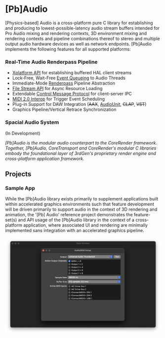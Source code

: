 # [Pb]Audio

[Physics-based] Audio is a cross-platform pure C library for establishing and producing to lowest-possible-latency audio stream buffers intended for Pro Audio mixing and rendering contexts, 3D environment mixing and rendering contexts and pipeline combinations thereof to stereo and multiple output audio hardware devices as well as network endpoints.  [Pb]Audio implements the following features for all supported platforms:

### Real-Time Audio Renderpass Pipeline

* <a href="https://github.com/3rdGen-Media/PbAudio/blob/master/%5BPb%5DAudio/%5BPb%5DAudio/PbAudioAPI.h">Xplatform API</a> for establishing buffered HAL client streams
* Lock-Free, Wait-Free <a href="https://github.com/3rdGen-Media/PbAudio/blob/master/%5BPb%5DAudio/%5BPb%5DAudio/pba_event_queue.h">Event Queueing</a> to Audio Threads
* Immediate-Mode <a href="https://github.com/3rdGen-Media/PbAudio/blob/master/%5BPb%5DAudio/%5BPb%5DAudio/PbAudioRenderPass.h">Renderpass</a> Pipeline Abstraction
* <a href="https://github.com/3rdGen-Media/PbAudio/blob/master/%5BPb%5DAudio/%5BPb%5DAudio/PbAudioFileStream.h">File Stream API</a> for Async Resource Loading
* Extendable <a href="https://github.com/3rdGen-Media/PbAudio/blob/master/%5BPb%5DAudio/CMidi/CMidiMessage.h">Control Message Protocol</a> for client-server IPC
* <a href="https://github.com/3rdGen-Media/PbAudio/tree/master/%5BPb%5DAudio/CMidi">MIDI 2.0 Interop</a> for Trigger Event Scheduling
* Plug-in Support for DAW Integration (<s>AAX</s>, <a href="https://github.com/3rdGen-Media/PbAudio/blob/master/Projects/%5BPb%5D%20Audio/Render/PBAudioUnit.m">AudioUnit</a>, <s>CLAP</s>, <s>VST</s>)
* Graphics Pipeline/Vertical Retrace Synchronization

### Spacial Audio System

(In Development)

*[Pb]Audio is the modular audio counterpart to the CoreRender framework.  Together, [Pb]Audio, CoreTransport and CoreRender's modular C libraries embody the foundational layer of 3rdGen's proprietary render engine and cross-platform application framework.* 

## Projects

### Sample App

While the [Pb]Audio library exists primarily to supplement applications built within accelerated graphics environments such that feature development will be driven primarily to support audio in the context of 3D rendering and animation, the '[Pb] Audio' reference project demonstrates the feature-set(s) and API usage of the [Pb]Audio library in the context of a cross-platform application, where associated UI and rendering are minimally implemented sans integration with an accelerated graphics pipeline.

<img align="center" src="https://github.com/3rdGen-Media/PbAudio/blob/master/Projects/%5BPb%5D%20Audio/Assets/Images/MainWindow.png"/>
